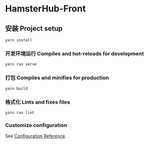 # HamsterHub-Front

## 安装 Project setup
```
yarn install
```

### 开发环境运行 Compiles and hot-reloads for development
```
yarn run serve
```

### 打包 Compiles and minifies for production
```
yarn build
```

### 格式化 Lints and fixes files
```
yarn run lint
```

### Customize configuration
See [Configuration Reference](https://cli.vuejs.org/config/).
